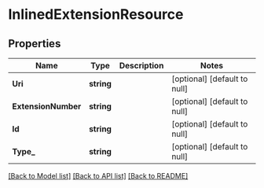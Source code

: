 # InlinedExtensionResource

## Properties
Name | Type | Description | Notes
------------ | ------------- | ------------- | -------------
**Uri** | **string** |  | [optional] [default to null]
**ExtensionNumber** | **string** |  | [optional] [default to null]
**Id** | **string** |  | [optional] [default to null]
**Type_** | **string** |  | [optional] [default to null]

[[Back to Model list]](../README.md#documentation-for-models) [[Back to API list]](../README.md#documentation-for-api-endpoints) [[Back to README]](../README.md)


